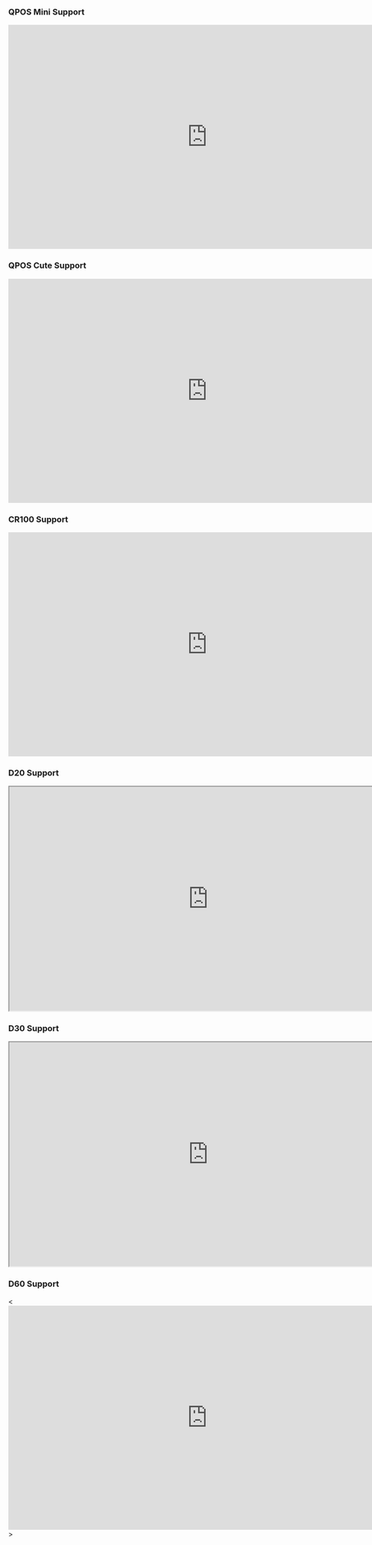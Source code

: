 ### QPOS Mini Support
<iframe width="800" height="450" src="https://www.youtube.com/embed/hjEGLkQVw1M?si=L6u-bDdomONo5qdd"  frameborder="0" allow="accelerometer; autoplay; clipboard-write; encrypted-media; gyroscope; picture-in-picture; web-share" allowfullscreen></iframe>

### QPOS Cute Support
<iframe width="800" height="450" src="https://www.youtube.com/embed/NXjIioQUrlc?si=pKfPMRd2iubDYuMU"  frameborder="0" allow="accelerometer; autoplay; clipboard-write; encrypted-media; gyroscope; picture-in-picture; web-share" allowfullscreen></iframe>

### CR100 Support
<iframe width="800" height="450" src="https://www.youtube.com/embed/B1FSnUImNZE?si=PL1aVJMN-Ygn_PuU" frameborder="0" allow="accelerometer; autoplay; clipboard-write; encrypted-media; gyroscope; picture-in-picture; web-share" allowfullscreen></iframe>

### D20 Support
<iframe width="800" height="450" src="https://www.youtube.com/embed/Ru2gYqXvGH8?si=aHgeheViiwHA91Zq"  frameborder="0" allow="accelerometer; autoplay; clipboard-write; encrypted-media; gyroscope; picture-in-picture; web-share"  allowfullscreen></iframe>

### D30 Support
<iframe width="800" height="450" src="https://www.youtube.com/embed/EK2WSlqW4R0?si=takI-0Nre02K4pTV"  frameborder="0" allow="accelerometer; autoplay; clipboard-write; encrypted-media; gyroscope; picture-in-picture; web-share"  allowfullscreen></iframe>

### D60 Support
<<iframe width="800" height="450" src="https://www.youtube.com/embed/DV1pIbn4dng?si=Yi0-7ZxoOFGT2tVF"  frameborder="0" allow="accelerometer; autoplay; clipboard-write; encrypted-media; gyroscope; picture-in-picture; web-share"  allowfullscreen></iframe>>